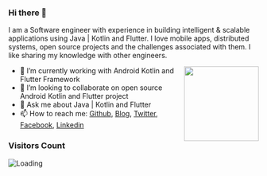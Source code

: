 ### Hi there 👋

I am a Software engineer with experience in building intelligent & scalable applications using Java | Kotlin and Flutter.
I love mobile apps, distributed systems, open source projects and the challenges associated with them.
I like sharing my knowledge with other engineers.

<img align ="right" src = "https://i.imgur.com/w4pKOQi.jpg" width="150" height="150">

- 🌱 I’m currently working with Android Kotlin and Flutter Framework
- 👯 I’m looking to collaborate on open source Android Kotlin and Flutter project 
- 💬 Ask me about Java | Kotlin and Flutter
- 📫 How to reach me: [Github](https://github.com/Romavic), [Blog](https://dev.to/romavicdosanjos), [Twitter](https://twitter.com/RomavicdosAnjos), [Facebook](https://www.facebook.com/romavicdosanjoskc/), [Linkedin](https://www.linkedin.com/in/romavic-dos-anjos-4946821a9/)

### Visitors Count
<img align="left" src = "https://profile-counter.glitch.me/TheAlphamerc/count.svg" alt ="Loading">

